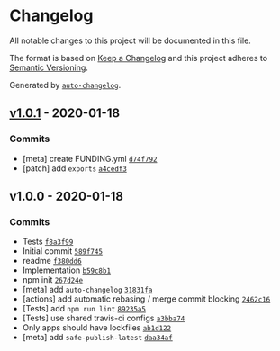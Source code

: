 # Changelog

All notable changes to this project will be documented in this file.

The format is based on [Keep a Changelog](https://keepachangelog.com/en/1.0.0/)
and this project adheres to [Semantic Versioning](https://semver.org/spec/v2.0.0.html).

Generated by [`auto-changelog`](https://github.com/CookPete/auto-changelog).

## [v1.0.1](https://github.com/ljharb/iterate-iterator/compare/v1.0.0...v1.0.1) - 2020-01-18

### Commits

- [meta] create FUNDING.yml [`d74f792`](https://github.com/ljharb/iterate-iterator/commit/d74f792d94d21c63bc7d52e6d092d7a6fb4f6587)
- [patch] add `exports` [`a4cedf3`](https://github.com/ljharb/iterate-iterator/commit/a4cedf3ffd9d8b28624c3bbb055dd8eaca962e0a)

## v1.0.0 - 2020-01-18

### Commits

- Tests [`f8a3f99`](https://github.com/ljharb/iterate-iterator/commit/f8a3f99525f86f524f3ed97087201811d840b2e7)
- Initial commit [`589f745`](https://github.com/ljharb/iterate-iterator/commit/589f7457e31e147b7c4bca1506a65801c5e74f2b)
- readme [`f380dd6`](https://github.com/ljharb/iterate-iterator/commit/f380dd6499c08800f767fba68a56a1ddc8d97d57)
- Implementation [`b59c8b1`](https://github.com/ljharb/iterate-iterator/commit/b59c8b14690c0a3e49b17cb76b3b205393cf741b)
- npm init [`267d24e`](https://github.com/ljharb/iterate-iterator/commit/267d24e3bc8d1d128f1db9dc8c28e53ddd45d0be)
- [meta] add `auto-changelog` [`31831fa`](https://github.com/ljharb/iterate-iterator/commit/31831fa5b7c707c63d642b9835cb6afa1b29d4b0)
- [actions] add automatic rebasing / merge commit blocking [`2462c16`](https://github.com/ljharb/iterate-iterator/commit/2462c16144f7e723788c6ccd8c075491e3e6a7fa)
- [Tests] add `npm run lint` [`89235a5`](https://github.com/ljharb/iterate-iterator/commit/89235a53d884df596b5246ec2461c0d840396ac0)
- [Tests] use shared travis-ci configs [`a3bba74`](https://github.com/ljharb/iterate-iterator/commit/a3bba74149347ba9b122d8d1680837ae0d2dc190)
- Only apps should have lockfiles [`ab1d122`](https://github.com/ljharb/iterate-iterator/commit/ab1d122c05ffc7aa7706d197829f4099d4bec4b5)
- [meta] add `safe-publish-latest` [`daa34af`](https://github.com/ljharb/iterate-iterator/commit/daa34af4d532189344179d7fb2a35e5e8bfec61b)
